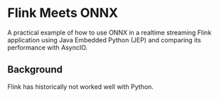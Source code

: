 # Flink Meets ONNX

A practical example of how to use ONNX in a realtime streaming Flink application using Java Embedded Python (JEP) and comparing its performance with AsyncIO. 

## Background 
Flink has historically not worked well with Python.
